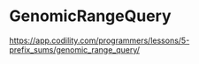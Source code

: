 # GenomicRangeQuery

https://app.codility.com/programmers/lessons/5-prefix_sums/genomic_range_query/